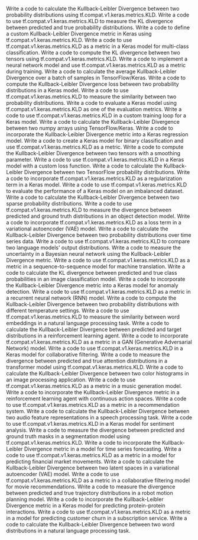 Write a code to calculate the Kullback-Leibler Divergence between two probability distributions using tf.compat.v1.keras.metrics.KLD.
Write a code to use tf.compat.v1.keras.metrics.KLD to measure the KL divergence between predicted and true probability distributions.
Write a code to define a custom Kullback-Leibler Divergence metric in Keras using tf.compat.v1.keras.metrics.KLD.
Write a code to use tf.compat.v1.keras.metrics.KLD as a metric in a Keras model for multi-class classification.
Write a code to compute the KL divergence between two tensors using tf.compat.v1.keras.metrics.KLD.
Write a code to implement a neural network model and use tf.compat.v1.keras.metrics.KLD as a metric during training.
Write a code to calculate the average Kullback-Leibler Divergence over a batch of samples in TensorFlow/Keras.
Write a code to compute the Kullback-Leibler Divergence loss between two probability distributions in a Keras model.
Write a code to use tf.compat.v1.keras.metrics.KLD to measure the similarity between two probability distributions.
Write a code to evaluate a Keras model using tf.compat.v1.keras.metrics.KLD as one of the evaluation metrics.
Write a code to use tf.compat.v1.keras.metrics.KLD in a custom training loop for a Keras model.
Write a code to calculate the Kullback-Leibler Divergence between two numpy arrays using TensorFlow/Keras.
Write a code to incorporate the Kullback-Leibler Divergence metric into a Keras regression model.
Write a code to create a Keras model for binary classification and use tf.compat.v1.keras.metrics.KLD as a metric.
Write a code to compute the Kullback-Leibler Divergence between two tensors with a smoothing parameter.
Write a code to use tf.compat.v1.keras.metrics.KLD in a Keras model with a custom loss function.
Write a code to calculate the Kullback-Leibler Divergence between two TensorFlow probability distributions.
Write a code to incorporate tf.compat.v1.keras.metrics.KLD as a regularization term in a Keras model.
Write a code to use tf.compat.v1.keras.metrics.KLD to evaluate the performance of a Keras model on an imbalanced dataset.
Write a code to calculate the Kullback-Leibler Divergence between two sparse probability distributions.
Write a code to use tf.compat.v1.keras.metrics.KLD to measure the divergence between predicted and ground truth distributions in an object detection model.
Write a code to incorporate tf.compat.v1.keras.metrics.KLD as a loss term in a variational autoencoder (VAE) model.
Write a code to calculate the Kullback-Leibler Divergence between two probability distributions over time series data.
Write a code to use tf.compat.v1.keras.metrics.KLD to compare two language models' output distributions.
Write a code to measure the uncertainty in a Bayesian neural network using the Kullback-Leibler Divergence metric.
Write a code to use tf.compat.v1.keras.metrics.KLD as a metric in a sequence-to-sequence model for machine translation.
Write a code to calculate the KL divergence between predicted and true class probabilities in an image classification model.
Write a code to incorporate the Kullback-Leibler Divergence metric into a Keras model for anomaly detection.
Write a code to use tf.compat.v1.keras.metrics.KLD as a metric in a recurrent neural network (RNN) model.
Write a code to compute the Kullback-Leibler Divergence between two probability distributions with different temperature settings.
Write a code to use tf.compat.v1.keras.metrics.KLD to measure the similarity between word embeddings in a natural language processing task.
Write a code to calculate the Kullback-Leibler Divergence between predicted and target distributions in a reinforcement learning agent.
Write a code to incorporate tf.compat.v1.keras.metrics.KLD as a metric in a GAN (Generative Adversarial Network) model.
Write a code to use tf.compat.v1.keras.metrics.KLD in a Keras model for collaborative filtering.
Write a code to measure the divergence between predicted and true attention distributions in a transformer model using tf.compat.v1.keras.metrics.KLD.
Write a code to calculate the Kullback-Leibler Divergence between two color histograms in an image processing application.
Write a code to use tf.compat.v1.keras.metrics.KLD as a metric in a music generation model.
Write a code to incorporate the Kullback-Leibler Divergence metric in a reinforcement learning agent with continuous action spaces.
Write a code to use tf.compat.v1.keras.metrics.KLD as a metric in a recommendation system.
Write a code to calculate the Kullback-Leibler Divergence between two audio feature representations in a speech processing task.
Write a code to use tf.compat.v1.keras.metrics.KLD in a Keras model for sentiment analysis.
Write a code to measure the divergence between predicted and ground truth masks in a segmentation model using tf.compat.v1.keras.metrics.KLD.
Write a code to incorporate the Kullback-Leibler Divergence metric in a model for time series forecasting.
Write a code to use tf.compat.v1.keras.metrics.KLD as a metric in a model for predicting financial market movements.
Write a code to calculate the Kullback-Leibler Divergence between two latent spaces in a variational autoencoder (VAE) model.
Write a code to use tf.compat.v1.keras.metrics.KLD as a metric in a collaborative filtering model for movie recommendations.
Write a code to measure the divergence between predicted and true trajectory distributions in a robot motion planning model.
Write a code to incorporate the Kullback-Leibler Divergence metric in a Keras model for predicting protein-protein interactions.
Write a code to use tf.compat.v1.keras.metrics.KLD as a metric in a model for predicting customer churn in a subscription service.
Write a code to calculate the Kullback-Leibler Divergence between two word distributions in a natural language processing task.